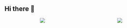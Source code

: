 ## Hi there 👋

<div align="center" style="display:flex;align-items:start;justify-content:space-around;">
<!--
<picture>
  <source
	srcset="https://github-readme-stats.vercel.app/api?username=Lin-Rexter&show=reviews,discussions_started,discussions_answered,prs_merged,prs_merged_percentage&show_icons=true&rank_icon=github&theme=tokyonight&border_color=42dfeb&ring_color=ebb042&border_radius=6"
	media="(prefers-color-scheme: dark)"
  />
  <source
	srcset="https://github-readme-stats.vercel.app/api?username=Lin-Rexter&show=reviews,discussions_started,discussions_answered,prs_merged,prs_merged_percentage&show_icons=true&rank_icon=github&theme=transparent&border_color=a2dec9&ring_color=4be394&border_radius=6"
	media="(prefers-color-scheme: light), (prefers-color-scheme: no-preference)"
  />
  <img 
	src="https://github-readme-stats.vercel.app/api?username=Lin-Rexter&show=reviews,discussions_started,discussions_answered,prs_merged,prs_merged_percentage&show_icons=true&rank_icon=github&theme=transparent&border_color=a2dec9&ring_color=4be394&border_radius=6"
  />
</picture>
-->

<a href="https://github.com/anuraghazra/github-readme-stats">
	<img
		align="left"
		style="display:flex;align-items:start;"
		src="https://github-readme-stats.vercel.app/api?username=Lin-Rexter&show=reviews,discussions_started,discussions_answered,prs_merged,prs_merged_percentage&show_icons=true&rank_icon=github&theme=tokyonight&border_color=42dfeb&ring_color=ebb042&border_radius=6"
	/>
</a>

<a href="https://github.com/anuraghazra/github-readme-stats">
	<img
		align="right"
		style="display:flex;align-items:start;"
		src="https://github-readme-stats.vercel.app/api/top-langs/?username=Lin-Rexter&layout=donut&theme=one_dark_pro&border_radius=6&border_color=a2dec9&langs_count=10"
	/>
</a>

</div>